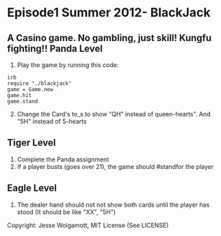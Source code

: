 Episode1 Summer 2012- BlackJack
=====================

A Casino game. No gambling, just skill!
Kungfu fighting!! 
Panda Level
-----------

1. Play the game by running this code:

```
irb
require "./blackjack"
game = Game.new
game.hit
game.stand
```

2. Change the Card's to_s to show "QH" instead of queen-hearts". And "5H" instead of 5-hearts


Tiger Level
-----------

1. Complete the Panda assignment
2. If a player busts (goes over 21), the game should #standfor the player


Eagle Level
------------

1. The dealer hand should not not show both cards until the player has stood (It should be like "XX", "5H")

Copyright: Jesse Wolgamott, MIT License (See LICENSE)
